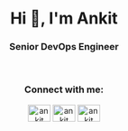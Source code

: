 <h1 align="center">Hi 👋, I'm Ankit </h1>
<h3 align="center">Senior DevOps Engineer </h3>
</br>

<h3 align="center">Connect with me:</h3>
<p align="center">
<a href="https://twitter.com/Ankit_Rathi_" target="blank"><img align="center" src="https://raw.githubusercontent.com/rahuldkjain/github-profile-readme-generator/master/src/images/icons/Social/twitter.svg" alt="ankit" height="30" width="40" /></a>
<a href="https://www.linkedin.com/in/ankit-singh-rathi" target="blank"><img align="center" src="https://raw.githubusercontent.com/rahuldkjain/github-profile-readme-generator/master/src/images/icons/Social/linked-in-alt.svg" alt="ankit" height="30" width="40" /></a>
<a href="https://stackoverflow.com/users/5761011/codeaprendiz?tab=profile" target="blank"><img align="center" src="https://raw.githubusercontent.com/rahuldkjain/github-profile-readme-generator/master/src/images/icons/Social/stack-overflow.svg" alt="ankit" height="30" width="40" /></a>
</p>

